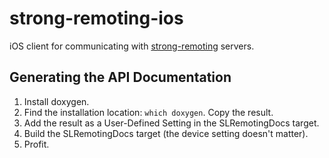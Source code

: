 # strong-remoting-ios

iOS client for communicating with [strong-remoting](https://github.com/strongloop/strong-remoting) servers.

## Generating the API Documentation

 1. Install doxygen.
 1. Find the installation location: `which doxygen`. Copy the result.
 1. Add the result as a User-Defined Setting in the SLRemotingDocs target.
 1. Build the SLRemotingDocs target (the device setting doesn't matter).
 1. Profit.
